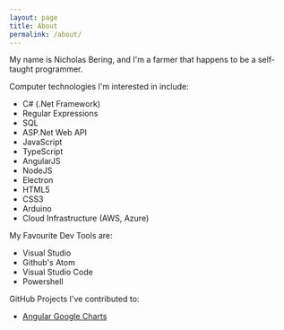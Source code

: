 ```yaml
---
layout: page
title: About
permalink: /about/
---
```


My name is Nicholas Bering, and I'm a farmer that happens to be a self-taught programmer.

Computer technologies I'm interested in include:

* C# (.Net Framework)
* Regular Expressions
* SQL
* ASP.Net Web API
* JavaScript
* TypeScript
* AngularJS
* NodeJS
* Electron
* HTML5
* CSS3
* Arduino
* Cloud Infrastructure (AWS, Azure)

My Favourite Dev Tools are:

* Visual Studio
* Github's Atom
* Visual Studio Code
* Powershell

GitHub Projects I've contributed to:

* [Angular Google Charts](https://github.com/angular-google-chart/angular-google-chart/)
